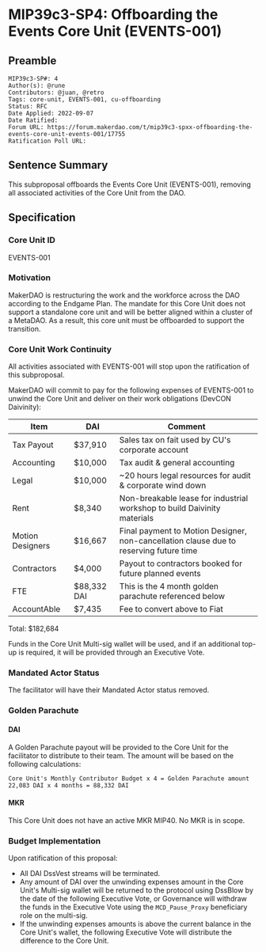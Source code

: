 # MIP39c3-SP4: Offboarding the Events Core Unit (EVENTS-001)

## Preamble

```
MIP39c3-SP#: 4
Author(s): @rune
Contributors: @juan, @retro
Tags: core-unit, EVENTS-001, cu-offboarding
Status: RFC
Date Applied: 2022-09-07
Date Ratified: 
Forum URL: https://forum.makerdao.com/t/mip39c3-spxx-offboarding-the-events-core-unit-events-001/17755
Ratification Poll URL:
```

## Sentence Summary

This subproposal offboards the Events Core Unit (EVENTS-001), removing all associated activities of the Core Unit from the DAO. 

## Specification

### Core Unit ID

EVENTS-001

### Motivation

MakerDAO is restructuring the work and the workforce across the DAO according to the Endgame Plan. The mandate for this Core Unit does not support a standalone core unit and will be better aligned within a cluster of a MetaDAO. As a result, this core unit must be offboarded to support the transition. 

### Core Unit Work Continuity

All activities associated with EVENTS-001 will stop upon the ratification of this subproposal.

MakerDAO will commit to pay for the following expenses of EVENTS-001 to unwind the Core Unit and deliver on their work obligations (DevCON Daivinity):


| Item | DAI | Comment |
| -------- | -------- | -------- |
| Tax Payout     | $37,910     | Sales tax on fait used by CU's corporate account     |
| Accounting     | $10,000     | Tax audit & general accounting     |
| Legal     | $10,000     | ~20 hours legal resources for audit & corporate wind down     |
| Rent     | $8,340    | Non-breakable lease for industrial workshop to build Daivinity materials  |
| Motion Designers     | $16,667     | Final payment to Motion Designer, non-cancellation clause due to reserving future time |
| Contractors     | $4,000     | Payout to contractors booked for future planned events     |
| FTE     | $88,332 DAI    |  This is the 4 month golden parachute referenced below    |
| AccountAble     | $7,435    | Fee to convert above to Fiat     |
Total: $182,684


Funds in the Core Unit Multi-sig wallet will be used, and if an additional top-up is required, it will be provided through an Executive Vote. 

### Mandated Actor Status

The facilitator will have their Mandated Actor status removed. 

### Golden Parachute

#### DAI

A Golden Parachute payout will be provided to the Core Unit for the facilitator to distribute to their team. The amount will be based on the following calculations:

`Core Unit's Monthly Contributor Budget x 4 = Golden Parachute amount`
`22,083 DAI x 4 months = 88,332 DAI`

#### MKR

This Core Unit does not have an active MKR MIP40. No MKR is in scope. 

### Budget Implementation

Upon ratification of this proposal:
* All DAI DssVest streams will be terminated. 
* Any amount of DAI over the unwinding expenses amount in the Core Unit's Multi-sig wallet will be returned to the protocol using DssBlow by the date of the following Executive Vote, or Governance will withdraw the funds in the Executive Vote using the `MCD_Pause_Proxy` beneficiary role on the multi-sig. 
* If the unwinding expenses amounts is above the current balance in the Core Unit's wallet, the following Executive Vote will distribute the difference to the Core Unit.
